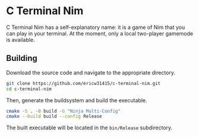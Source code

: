 # C Terminal Nim
C Terminal Nim has a self-explanatory name: it is a game of Nim that you can play in your terminal.
At the moment, only a local two-player gamemode is available.

## Building
Download the source code and navigate to the appropriate directory.

```sh
git clone https://github.com/ericw31415/c-terminal-nim.git
cd c-terminal-nim
```

Then, generate the buildsystem and build the executable.

```sh
cmake -S . -B build -G "Ninja Multi-Config"
cmake --build build --config Release
```

The built executable will be located in the `bin/Release` subdirectory.

